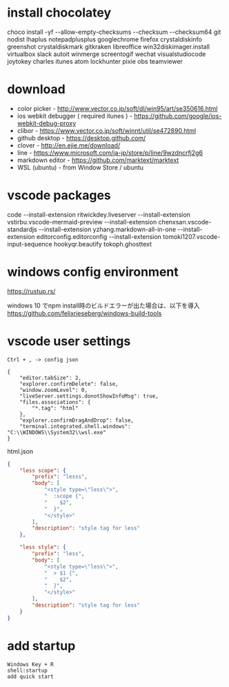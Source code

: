 
# install chocolatey
choco install -yf --allow-empty-checksums --checksum --checksum64 git nodist lhaplus notepadplusplus googlechrome firefox crystaldiskinfo greenshot crystaldiskmark gitkraken libreoffice win32diskimager.install virtualbox slack autoit winmerge screentogif wechat visualstudiocode joytokey charles itunes atom lockhunter pixie obs teamviewer

# download
* color picker - http://www.vector.co.jp/soft/dl/win95/art/se350616.html
* ios webkit debugger ( required itunes ) - https://github.com/google/ios-webkit-debug-proxy
* clibor - https://www.vector.co.jp/soft/winnt/util/se472890.html
* github desktop - https://desktop.github.com/
* clover - http://en.ejie.me/download/
* line - https://www.microsoft.com/ja-jp/store/p/line/9wzdncrfj2g6
* markdown editor - https://github.com/marktext/marktext
* WSL (ubuntu) - from Window Store / ubuntu

# vscode packages
code --install-extension ritwickdey.liveserver --install-extension vstirbu.vscode-mermaid-preview --install-extension chenxsan.vscode-standardjs --install-extension yzhang.markdown-all-in-one --install-extension editorconfig.editorconfig --install-extension tomoki1207.vscode-input-sequence hookyqr.beautify tokoph.ghosttext

# windows config environment
https://rustup.rs/

windows 10 でnpm install時のビルドエラーが出た場合は、以下を導入
https://github.com/felixrieseberg/windows-build-tools

# vscode user settings

`Ctrl + , -> config json`
```
{
    "editor.tabSize": 2,
    "explorer.confirmDelete": false,
    "window.zoomLevel": 0,
    "liveServer.settings.donotShowInfoMsg": true,
    "files.associations": {
        "*.tag": "html"
    },
    "explorer.confirmDragAndDrop": false,
    "terminal.integrated.shell.windows": "C:\\WINDOWS\\System32\\wsl.exe"
}
```

html.json
```json
{
	"less scope": {
		"prefix": "lesss",
		"body": [
			"<style type=\"less\">",
			"  :scope {",
			"    $2",
			"  }",
			"</style>"
		],
		"description": "style tag for less"
	},

	"less style": {
		"prefix": "less",
		"body": [
			"<style type=\"less\">",
			"  > $1 {",
			"    $2",
			"  }",
			"</style>"
		],
		"description": "style tag for less"
	}
}
```


# add startup
```
Windows Key + R
shell:startup
add quick start
```
